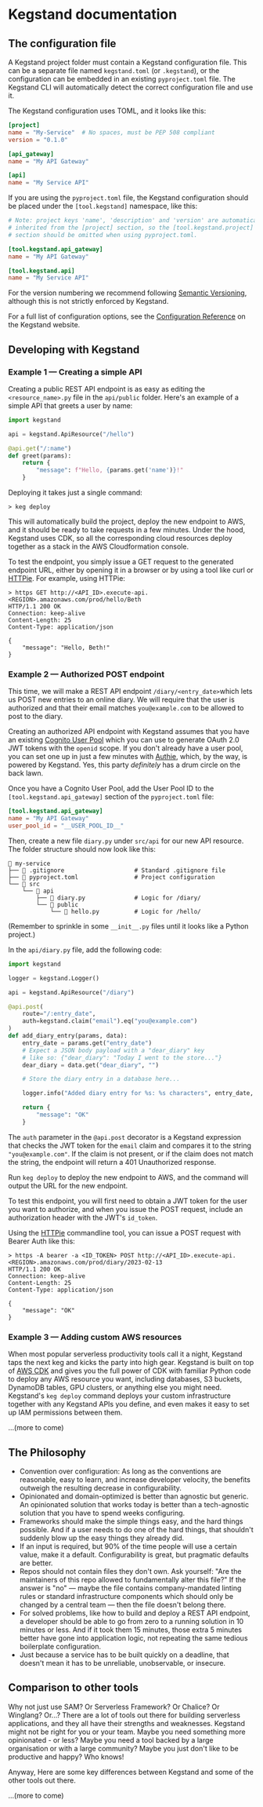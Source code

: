 <!-- markdownlint-disable line-length -->

# Kegstand documentation

## The configuration file

A Kegstand project folder must contain a Kegstand configuration file. This can be a separate file named `kegstand.toml` (or `.kegstand`), or the configuration can be embedded in an existing `pyproject.toml` file. The Kegstand CLI will automatically detect the correct configuration file and use it.

The Kegstand configuration uses TOML, and it looks like this:

```toml
[project]
name = "My-Service"  # No spaces, must be PEP 508 compliant
version = "0.1.0"

[api_gateway]
name = "My API Gateway"

[api]
name = "My Service API"
```

If you are using the `pyproject.toml` file, the Kegstand configuration should be placed under the `[tool.kegstand]` namespace, like this:

```toml
# Note: project keys 'name', 'description' and 'version' are automatically
# inherited from the [project] section, so the [tool.kegstand.project]
# section should be omitted when using pyproject.toml.

[tool.kegstand.api_gateway]
name = "My API Gateway"

[tool.kegstand.api]
name = "My Service API"
```

For the version numbering we recommend following [Semantic Versioning](https://semver.org/), although this is not strictly enforced by Kegstand.

For a full list of configuration options, see the [Configuration Reference](https://kegstand.dev/docs/configuration-reference) on the Kegstand website.<!-- markdown-link-check-disable-line -->

## Developing with Kegstand

### Example 1 &mdash; Creating a simple API

Creating a public REST API endpoint is as easy as editing the `<resource_name>.py` file in the `api/public` folder. Here's an example of a simple API that greets a user by name:

```python
import kegstand

api = kegstand.ApiResource("/hello")

@api.get("/:name")
def greet(params):
    return {
        "message": f"Hello, {params.get('name')}!"
    }
```

Deploying it takes just a single command:

```shell
> keg deploy
```

This will automatically build the project, deploy the new endpoint to AWS, and it should be ready to take requests in a few minutes. Under the hood, Kegstand uses CDK, so all the corresponding cloud resources deploy together as a stack in the AWS Cloudformation console.

To test the endpoint, you simply issue a GET request to the generated endpoint URL, either by opening it in a browser or by using a tool like curl or [HTTPie](https://httpie.org/). For example, using HTTPie:

```shell
> https GET http://<API_ID>.execute-api.<REGION>.amazonaws.com/prod/hello/Beth
HTTP/1.1 200 OK
Connection: keep-alive
Content-Length: 25
Content-Type: application/json

{
    "message": "Hello, Beth!"
}
```

### Example 2 &mdash; Authorized POST endpoint

This time, we will make a REST API endpoint `/diary/<entry_date>`which lets us POST new entries to an online diary. We will require that the user is authorized and that their email matches `you@example.com` to be allowed to post to the diary.

Creating an authorized API endpoint with Kegstand assumes that you have an existing [Cognito User Pool](https://docs.aws.amazon.com/cognito/latest/developerguide/cognito-user-identity-pools.html) which you can use to generate OAuth 2.0 JWT tokens with the `openid` scope. If you don't already have a user pool, you can set one up in just a few minutes with [Authie](https://github.com/JensRoland/authie), which, by the way, is powered by Kegstand. Yes, this party _definitely_ has a drum circle on the back lawn.<!-- markdown-link-check-disable-line -->

Once you have a Cognito User Pool, add the User Pool ID to the `[tool.kegstand.api_gateway]` section of the `pyproject.toml` file:

```toml
[tool.kegstand.api_gateway]
name = "My API Gateway"
user_pool_id = "__USER_POOL_ID__"
```

Then, create a new file `diary.py` under `src/api` for our new API resource. The folder structure should now look like this:

```shell
📁 my-service
├── 📄 .gitignore                    # Standard .gitignore file
├── 📄 pyproject.toml                # Project configuration
└── 📁 src
    └── 📁 api
        ├── 📄 diary.py              # Logic for /diary/
        └── 📁 public
            └── 📄 hello.py          # Logic for /hello/
```

(Remember to sprinkle in some `__init__.py` files until it looks like a Python project.)

In the `api/diary.py` file, add the following code:

```python
import kegstand

logger = kegstand.Logger()

api = kegstand.ApiResource("/diary")

@api.post(
    route="/:entry_date",
    auth=kegstand.claim("email").eq("you@example.com")
)
def add_diary_entry(params, data):
    entry_date = params.get("entry_date")
    # Expect a JSON body payload with a "dear_diary" key
    # like so: {"dear_diary": "Today I went to the store..."}
    dear_diary = data.get("dear_diary", "")

    # Store the diary entry in a database here...

    logger.info("Added diary entry for %s: %s characters", entry_date, len(dear_diary))

    return {
        "message": "OK"
    }
```

The `auth` parameter in the `@api.post` decorator is a Kegstand expression that checks the JWT token for the `email` claim and compares it to the string `"you@example.com"`. If the claim is not present, or if the claim does not match the string, the endpoint will return a 401 Unauthorized response.

Run `keg deploy` to deploy the new endpoint to AWS, and the command will output the URL for the new endpoint.

To test this endpoint, you will first need to obtain a JWT token for the user you want to authorize, and when you issue the POST request, include an authorization header with the JWT's `id_token`.

Using the [HTTPie](https://httpie.org/) commandline tool, you can issue a POST request with Bearer Auth like this:

```shell
> https -A bearer -a <ID_TOKEN> POST http://<API_ID>.execute-api.<REGION>.amazonaws.com/prod/diary/2023-02-13
HTTP/1.1 200 OK
Connection: keep-alive
Content-Length: 25
Content-Type: application/json

{
    "message": "OK"
}
```

### Example 3 &mdash; Adding custom AWS resources

When most popular serverless productivity tools call it a night, Kegstand taps the next keg and kicks the party into high gear. Kegstand is built on top of [AWS CDK](https://aws.amazon.com/cdk/) and gives you the full power of CDK with familiar Python code to deploy any AWS resource you want, including databases, S3 buckets, DynamoDB tables, GPU clusters, or anything else you might need. Kegstand's `keg deploy` command deploys your custom infrastructure together with any Kegstand APIs you define, and even makes it easy to set up IAM permissions between them.

...(more to come)

## The Philosophy

- Convention over configuration: As long as the conventions are reasonable, easy to learn, and increase developer velocity, the benefits outweigh the resulting decrease in configurability.
- Opinionated and domain-optimized is better than agnostic but generic. An opinionated solution that works today is better than a tech-agnostic solution that you have to spend weeks configuring.
- Frameworks should make the simple things easy, and the hard things possible. And if a user needs to do one of the hard things, that shouldn't suddenly blow up the easy things they already did.
- If an input is required, but 90% of the time people will use a certain value, make it a default. Configurability is great, but pragmatic defaults are better.
- Repos should not contain files they don't own. Ask yourself: "Are the maintainers of this repo allowed to fundamentally alter this file?" If the answer is "no" &mdash; maybe the file contains company-mandated linting rules or standard infrastructure components which should only be changed by a central team &mdash; then the file doesn't belong there.
- For solved problems, like how to build and deploy a REST API endpoint, a developer should be able to go from zero to a running solution in 10 minutes or less. And if it took them 15 minutes, those extra 5 minutes better have gone into application logic, not repeating the same tedious boilerplate configuration.
- Just because a service has to be built quickly on a deadline, that doesn't mean it has to be unreliable, unobservable, or insecure.

## Comparison to other tools

Why not just use SAM? Or Serverless Framework? Or Chalice? Or Winglang? Or...? There are a lot of tools out there for building serverless applications, and they all have their strengths and weaknesses. Kegstand might not be right for you or your team. Maybe you need something more opinionated - or less? Maybe you need a tool backed by a large organisation or with a large community? Maybe you just don't like to be productive and happy? Who knows!

Anyway, Here are some key differences between Kegstand and some of the other tools out there.

...(more to come)
